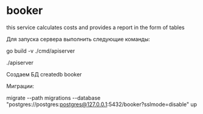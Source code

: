 # booker
this service calculates costs and provides a report in the form of tables



Для запуска сервера выполнить следующие команды:

go build -v ./cmd/apiserver

./apiserver

Создаем БД
createdb booker

Миграции:

migrate --path migrations --database "postgres://postgres:postgres@127.0.0.1:5432/booker?sslmode=disable" up


